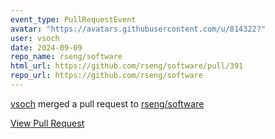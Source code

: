 ```yaml
---
event_type: PullRequestEvent
avatar: "https://avatars.githubusercontent.com/u/814322?"
user: vsoch
date: 2024-09-09
repo_name: rseng/software
html_url: https://github.com/rseng/software/pull/391
repo_url: https://github.com/rseng/software
---
```


<a href='https://github.com/vsoch' target='_blank'>vsoch</a> merged a pull request to <a href='https://github.com/rseng/software' target='_blank'>rseng/software</a>

<a href='https://github.com/rseng/software/pull/391' target='_blank'>View Pull Request</a>